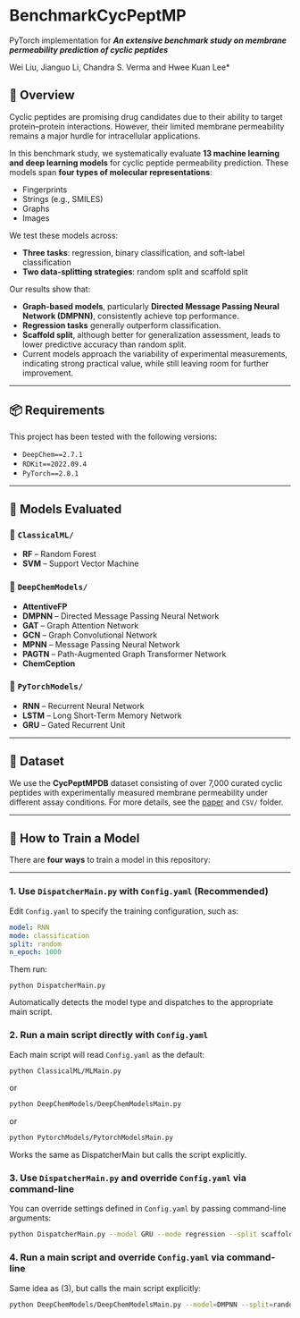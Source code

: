 # BenchmarkCycPeptMP
PyTorch implementation for *__An extensive benchmark study on membrane permeability prediction of cyclic peptides__* <br />

Wei Liu, Jianguo Li, Chandra S. Verma and Hwee Kuan Lee*


## 🧬 Overview

Cyclic peptides are promising drug candidates due to their ability to target protein–protein interactions. However, their limited membrane permeability remains a major hurdle for intracellular applications. 

In this benchmark study, we systematically evaluate **13 machine learning and deep learning models** for cyclic peptide permeability prediction. These models span **four types of molecular representations**:  
- Fingerprints  
- Strings (e.g., SMILES)  
- Graphs  
- Images  

We test these models across:
- **Three tasks**: regression, binary classification, and soft-label classification  
- **Two data-splitting strategies**: random split and scaffold split  

Our results show that:
- **Graph-based models**, particularly **Directed Message Passing Neural Network (DMPNN)**, consistently achieve top performance.  
- **Regression tasks** generally outperform classification.  
- **Scaffold split**, although better for generalization assessment, leads to lower predictive accuracy than random split.  
- Current models approach the variability of experimental measurements, indicating strong practical value, while still leaving room for further improvement.

---
## 📦 Requirements

This project has been tested with the following versions:

- `DeepChem==2.7.1`  
- `RDKit==2022.09.4`  
- `PyTorch==2.0.1`

---

## 🧪 Models Evaluated

### 📁 `ClassicalML/`
- **RF** – Random Forest  
- **SVM** – Support Vector Machine

### 📁 `DeepChemModels/`
- **AttentiveFP**   
- **DMPNN** – Directed Message Passing Neural Network  
- **GAT** – Graph Attention Network  
- **GCN** – Graph Convolutional Network  
- **MPNN** – Message Passing Neural Network  
- **PAGTN** – Path-Augmented Graph Transformer Network  
- **ChemCeption**
### 📁 `PyTorchModels/`
- **RNN** – Recurrent Neural Network  
- **LSTM** – Long Short-Term Memory Network  
- **GRU** – Gated Recurrent Unit

---

## 📂 Dataset

We use the **CycPeptMPDB** dataset consisting of over 7,000 curated cyclic peptides with experimentally measured membrane permeability under different assay conditions. For more details, see the [paper](#) and `CSV/` folder.

---

## 🚀 How to Train a Model

There are **four ways** to train a model in this repository:

---

### 1. Use `DispatcherMain.py` with `Config.yaml` (**Recommended**)

Edit `Config.yaml` to specify the training configuration, such as:

```yaml
model: RNN
mode: classification
split: random
n_epoch: 1000
```
Them run:
```
python DispatcherMain.py
```
Automatically detects the model type and dispatches to the appropriate main script.


### 2. Run a main script directly with `Config.yaml`

Each main script will read `Config.yaml` as the default:

```bash
python ClassicalML/MLMain.py
```
or
```bash
python DeepChemModels/DeepChemModelsMain.py
```
or
```bash
python PytorchModels/PytorchModelsMain.py
```
Works the same as DispatcherMain but calls the script explicitly.

### 3. Use `DispatcherMain.py` and override `Config.yaml` via command-line

You can override settings defined in `Config.yaml` by passing command-line arguments:

```bash
python DispatcherMain.py --model GRU --mode regression --split scaffold --n_epoch 2000
```

### 4. Run a main script and override `Config.yaml` via command-line

Same idea as (3), but calls the main script explicitly:

```bash
python DeepChemModels/DeepChemModelsMain.py --model=DMPNN --split=random --mode=soft --batch_size=128
```
